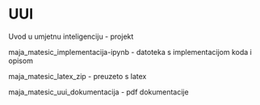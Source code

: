 # UUI
Uvod u umjetnu inteligenciju - projekt

maja_matesic_implementacija-ipynb - datoteka s implementacijom koda i opisom

maja_matesic_latex_zip - preuzeto s latex

maja_matesic_uui_dokumentacija - pdf dokumentacije 

